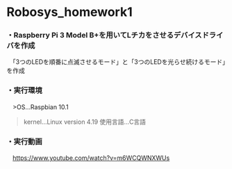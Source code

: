 # Robosys_homework1
### ・Raspberry Pi 3 Model B+を用いてLチカをさせるデバイスドライバを作成
　「3つのLEDを順番に点滅させるモード」と「3つのLEDを光らせ続けるモード」を作成
 
### ・実行環境
　>OS...Raspbian 10.1
  >kernel...Linux version 4.19
  >使用言語...C言語
  
 
### ・実行動画
　https://www.youtube.com/watch?v=m6WCQWNXWUs
　
